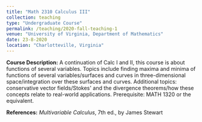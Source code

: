 ```yaml
---
title: "Math 2310 Calculus III"
collection: teaching
type: "Undergraduate Course"
permalink: /teaching/2020-fall-teaching-1
venue: "University of Virginia, Department of Mathematics"
date: 23-8-2020
location: "Charlotteville, Virginia"
---
```


**Course Description:** A continuation of Calc I and II, this course is about functions of several variables. Topics include finding maxima and minima of functions of several variables/surfaces and curves in three-dimensional space/integration over these surfaces and curves. Additional topics: conservative vector fields/Stokes' and the divergence theorems/how these concepts relate to real-world applications. Prerequisite: MATH 1320 or the equivalent.

**References:**  *Multivariable Calculus*, 7th ed., by James Stewart

<!--
Heading 1
======

Nonvanishing of Hecke *L*-functions <br><br>

**Link:** [https://www.math.tamu.edu/undergraduate/research/REU/](https://www.math.tamu.edu/undergraduate/research/REU/)

Heading 2
======

Heading 3
======
-->



